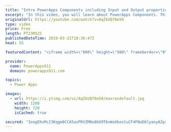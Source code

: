```yaml
---
title: "Intro PowerApps Components including Input and Output properties"
excerpt: "In this video, you will learn about PowerApps Components. This new feature allows you to package and reuse controls and functionality throughout your app. The video covers what are Components, how to pass data into components, and how to pass data from components.  For more information on PowerApps please"
originalUrl: https://youtube.com/watch?v=AqZkUQ78e50
type: video
price: Free
length: PT23M32S
publishedDateTime: 2019-03-31T18:36:47Z
heat: 55

featuredContent: "<iframe width=\"800\" height=\"500\" frameborder=\"0\" src=\"https://www.youtube.com/embed/AqZkUQ78e50\" allow=\"accelerometer; autoplay; encrypted-media; gyroscope; picture-in-picture\" allowfullscreen></iframe>"

provider:
  name: PowerApps911
  domain: powerapps911.com

topics:
  - Power Apps

images:
  - url: https://i.ytimg.com/vi/AqZkUQ78e50/maxresdefault.jpg
    width: 1280
    height: 720
    isCached: true

secured: "IeegEKvMc23Kqgm0CCA5asPRVZMRe8bX9T6vWaXboo1uCF4FNeD6lyanyAZpx/HTTgOEjRUHdbDIk7yrRkPSTTrGaKJfwCi2oqW4fIaGqCasSSgttxmWDmW8N1Fx0j2qzslnQgfQUyqVrIWnRXTaoZijzNjg9PLd8vj1cd0udL4p2cszm3zZ1iP07rPjbjQl6uymSwz5ad1lbqITX89E40Qr0UJ2AyZp4ux+JM588r+NObq6l4LSnRE9juUap4EprQ7HpAp1onxX00Z7/pn0PFzILYN6Rfbtk85e8Kz90rmjpX3YJGtqwH9VI4utr5UAsWZDBQ4760cLooV+tMpTwsu86rsfR98Sbm2zVehtmWvq3qEqSdIetSKH0gtCK2eNe8z8HvXY4TeRirydgOTE6w==;iExyVU8l9cPNQT1qTDcZtQ=="
---
```


